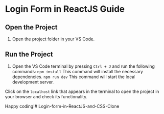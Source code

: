 # Login Form in ReactJS Guide

## Open the Project
1. Open the project folder in your VS Code.

## Run the Project
1. Open the VS Code terminal by pressing `Ctrl + J` and run the following commands:
    `npm install` This command will install the necessary dependencies.
    `npm run dev` This command will start the local development server.

Click on the `localhost` link that appears in the terminal to open the project in your browser and check its functionality.

Happy coding!#   L o g i n - f o r m - i n - R e a c t J S - a n d - C S S - C l o n e 
 
 
